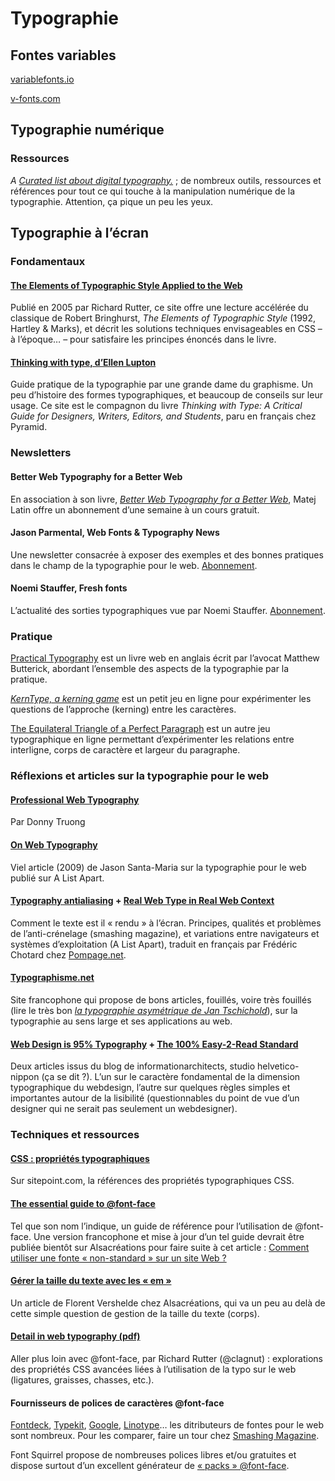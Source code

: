 # Typographie

## Fontes variables

[variablefonts.io](https://variablefonts.io/)

[v-fonts.com](https://v-fonts.com/)

## Typographie numérique

### Ressources

_A [Curated list about digital typography.](https://github.com/Jolg42/awesome-typography)_ ; de nombreux outils, ressources et références pour tout ce qui touche à la manipulation numérique de la typographie. Attention, ça pique un peu les yeux.

## Typographie à l’écran

### Fondamentaux

#### [The Elements of Typographic Style Applied to the Web](http://webtypography.net/)

Publié en 2005 par Richard Rutter, ce site offre une lecture accélérée du classique de Robert Bringhurst, _The Elements of Typographic Style_ (1992, Hartley & Marks), et décrit les solutions techniques envisageables en CSS – à l’époque… – pour satisfaire les principes énoncés dans le livre.

#### [Thinking with type, d’Ellen Lupton](http://www.thinkingwithtype.com/)

Guide pratique de la typographie par une grande dame du graphisme. Un peu d’histoire des formes typographiques, et beaucoup de conseils sur leur usage. Ce site est le compagnon du livre _Thinking with Type: A Critical Guide for Designers, Writers, Editors, and Students_, paru en français chez Pyramid.

### Newsletters

#### Better Web Typography for a Better Web

En association à son livre, [_Better Web Typography for a Better Web_](https://betterwebtype.com/), Matej Latin offre un abonnement d’une semaine à un cours gratuit.

#### Jason Parmental, Web Fonts & Typography News

Une newsletter consacrée à exposer des exemples et des bonnes pratiques dans le champ de la typographie pour le web. [Abonnement](https://rwt.io/newsletter).

#### Noemi Stauffer, Fresh fonts

L’actualité des sorties typographiques vue par Noemi Stauffer. [Abonnement](http://newsletter.freshfonts.io/).

### Pratique

[Practical Typography](https://practicaltypography.com/) est un livre web en anglais écrit par l’avocat Matthew Butterick, abordant l’ensemble des aspects de la typographie par la pratique.

[_KernType, a kerning game_](https://type.method.ac/) est un petit jeu en ligne pour expérimenter les questions de l’approche (kerning) entre les caractères.

[The Equilateral Triangle of a Perfect Paragraph](https://betterwebtype.com/triangle) est un autre jeu typographique en ligne permettant d’expérimenter les relations entre interligne, corps de caractère et largeur du paragraphe.

### Réflexions et articles sur la typographie pour le web

#### [Professional Web Typography](https://prowebtype.com/ )

Par Donny Truong

#### [On Web Typography](http://www.alistapart.com/articles/on-web-typography/)

Viel article (2009) de Jason Santa-Maria sur la typographie pour le web publié sur A List Apart.

#### [Typography antialiasing](http://www.smashingmagazine.com/2009/11/02/the-ails-of-typographic-anti-aliasing/) + [Real Web Type in Real Web Context](http://www.alistapart.com/articles/real-web-type-in-real-web-context/)

Comment le texte est il « rendu » à l’écran. Principes, qualités et problèmes de l’anti-crénelage (smashing magazine), et variations entre navigateurs et systèmes d’exploitation (A List Apart), traduit en français par Frédéric Chotard chez [Pompage.net](http://www.pompage.net/traduction/de-la-vraie-typographie-pour-le-web).

#### [Typographisme.net](http://typographisme.net)

Site francophone qui propose de bons articles, fouillés, voire très fouillés (lire le très bon [_la typographie asymétrique de Jan Tschichold_](http://typographisme.net/post/La-typographie-asym%C3%A9trique-de-Jan-Tschichold-%5B2%5D)), sur la typographie au sens large et ses applications au web.

#### [Web Design is 95% Typography](http://www.informationarchitects.jp/en/the-web-is-all-about-typography-period/) + [The 100% Easy-2-Read Standard](http://www.informationarchitects.jp/en/100e2r/)

Deux articles issus du blog de informationarchitects, studio helvetico-nippon (ça se dit ?). L’un sur le caractère fondamental de la dimension typographique du webdesign, l’autre sur quelques règles simples et importantes autour de la lisibilité (questionnables du point de vue d’un designer qui ne serait pas seulement un webdesigner).

### Techniques et ressources

#### [CSS : propriétés typographiques](http://reference.sitepoint.com/css/typography)

Sur sitepoint.com, la références des propriétés typographiques CSS.

#### [The essential guide to @font-face](http://sixrevisions.com/css/font-face-guide/)

Tel que son nom l’indique, un guide de référence pour l’utilisation de @font-face. Une version francophone et mise à jour d’un tel guide devrait être publiée bientôt sur Alsacréations pour faire suite à cet article : [Comment utiliser une fonte « non-standard » sur un site Web ?](http://www.alsacreations.com/astuce/lire/630-fonte-personnalisee-site-web.html)

#### [Gérer la taille du texte avec les « em »](http://www.alsacreations.com/article/lire/563-gerer-la-taille-du-texte-avec-les-em.html)

Un article de Florent Vershelde chez Alsacréations, qui va un peu au delà de cette simple question de gestion de la taille du texte (corps).

#### [Detail in web typography (pdf)](http://aneventapart.com/2011/minneapolis/slides/03_rutter.pdf)

Aller plus loin avec @font-face, par Richard Rutter (@clagnut) : explorations des propriétés CSS avancées liées à l’utilisation de la typo sur le web (ligatures, graisses, chasses, etc.).

#### Fournisseurs de polices de caractères @font-face

[Fontdeck](http://fontdeck.com/), [Typekit](http://typekit.com/), [Google](http://www.google.com/webfonts/), [Linotype](http://webfonts.fonts.com)… les ditributeurs de fontes pour le web sont nombreux. Pour les comparer, faire un tour chez [Smashing Magazine](http://www.smashingmagazine.com/2010/10/20/review-of-popular-web-font-embedding-services/).

<span>Font Squirrel propose de nombreuses polices libres et/ou gratuites et dispose surtout d’un excellent générateur de [« packs » @font-face](http://www.fontsquirrel.com/fontface/generator).</span>
